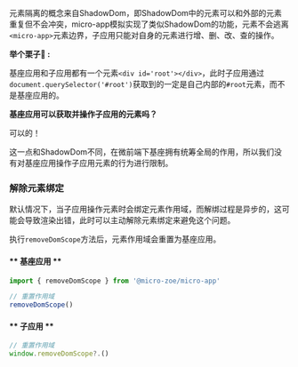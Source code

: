 元素隔离的概念来自ShadowDom，即ShadowDom中的元素可以和外部的元素重复但不会冲突，micro-app模拟实现了类似ShadowDom的功能，元素不会逃离`<micro-app>`元素边界，子应用只能对自身的元素进行增、删、改、查的操作。

**举个栗子🌰 :**

基座应用和子应用都有一个元素`<div id='root'></div>`，此时子应用通过`document.querySelector('#root')`获取到的一定是自己内部的`#root`元素，而不是基座应用的。

**基座应用可以获取并操作子应用的元素吗？**

可以的！

这一点和ShadowDom不同，在微前端下基座拥有统筹全局的作用，所以我们没有对基座应用操作子应用元素的行为进行限制。

### 解除元素绑定
默认情况下，当子应用操作元素时会绑定元素作用域，而解绑过程是异步的，这可能会导致渲染出错，此时可以主动解除元素绑定来避免这个问题。

执行`removeDomScope`方法后，元素作用域会重置为基座应用。

<!-- tabs:start -->
#### ** 基座应用 **
```js
import { removeDomScope } from '@micro-zoe/micro-app'

// 重置作用域
removeDomScope()
```

#### ** 子应用 **
```js
// 重置作用域
window.removeDomScope?.()
```
<!-- tabs:end -->

